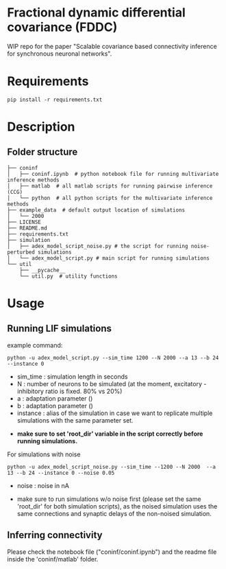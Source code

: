 # Fractional dynamic differential covariance (FDDC)
WIP repo for the paper "Scalable covariance based connectivity inference for synchronous neuronal networks".


# Requirements 

```
pip install -r requirements.txt
```


# Description
## Folder structure 
```
├── coninf 
│   ├── coninf.ipynb  # python notebook file for running multivariate inference methods
│   ├── matlab  # all matlab scripts for running pairwise inference (CCG) 
│   └── python  # all python scripts for the multivariate inference methods
├── example_data  # default output location of simulations
│   └── 2000 
├── LICENSE
├── README.md
├── requirements.txt
├── simulation
│   ├── adex_model_script_noise.py # the script for running noise-perturbed simulations
│   └── adex_model_script.py # main script for running simulations
└── util
    ├── __pycache__
    └── util.py  # utility functions 
```


# Usage

## Running LIF simulations 
example command: 

```
python -u adex_model_script.py --sim_time 1200 --N 2000 --a 13 --b 24 --instance 0  
```
* sim_time : simulation length in seconds
* N : number of neurons to be simulated (at the moment, excitatory - inhibitory ratio is fixed. 80% vs 20%)
* a : adaptation parameter ()
* b : adaptation parameter ()
* instance : alias of the simulation in case we want to replicate multiple simulations with the same parameter set. 

- **make sure to set 'root_dir' variable in the script correctly before running simulations.**


For simulations with noise 
```
python -u adex_model_script_noise.py --sim_time --1200 --N 2000  --a 13 --b 24 --instance 0 --noise 0.05 
```
* noise : noise in nA 

- make sure to run simulations w/o noise first (please set the same 'root_dir' for both simulation scripts), as the noised simulation uses the same connections and synaptic delays of the non-noised simulation. 


## Inferring connectivity 
Please check the notebook file ("coninf/coninf.ipynb") and the readme file inside the 'coninf/matlab' folder. 